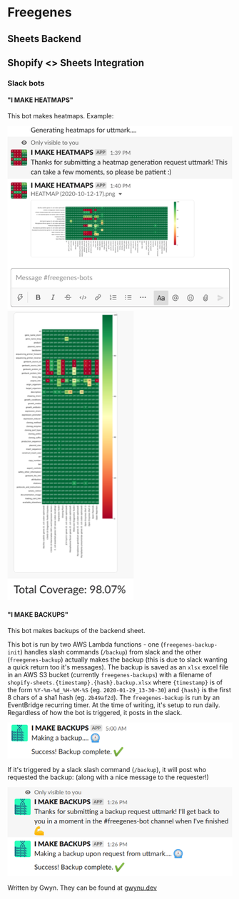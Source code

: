 # Freegenes

## Sheets Backend

## Shopify <> Sheets Integration

### Slack bots

#### "I MAKE HEATMAPS"

This bot makes heatmaps. Example:

![Heatmap Example (1)](./images/freegenes-heatmap-output1.png)
![Heatmap Example (2)](./images/freegenes-heatmap-output2.png)

#### "I MAKE BACKUPS"

This bot makes backups of the backend sheet.

This bot is run by two AWS Lambda functions - one (`freegenes-backup-init`) handles slash commands (`/backup`) from slack and the other (`freegenes-backup`) actually makes the backup (this is due to slack wanting a quick return too it's messages). The backup is saved as an `xlsx` excel file in an AWS S3 bucket (currently `freegenes-backups`) with a filename of `shopify-sheets.{timestamp}.{hash}.backup.xlsx` where `{timestamp}` is of the form `%Y-%m-%d_%H-%M-%S` (eg. `2020-01-29_13-30-30`) and `{hash}` is the first 8 chars of a sha1 hash (eg. `2b49af2d`). The `freegenes-backup` is run by an EventBridge recurring timer. At the time of writing, it's setup to run daily. Regardless of how the bot is triggered, it posts in the slack. 

![Backup Example (1)](./images/freegenes-backup-example1.png)

If it's triggered by a slack slash command (`/backup`), it will post who requested the backup: (along with a nice message to the requester!)

![Backup Example (2)](./images/freegenes-backup-example2.png)





Written by Gwyn. They can be found at [gwynu.dev](http://gwynu.dev)
